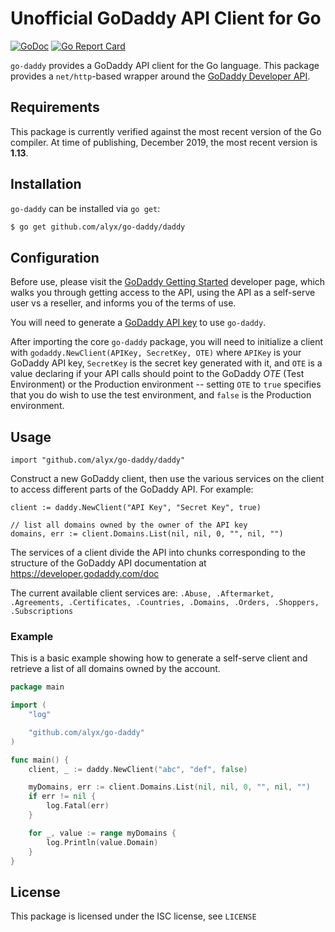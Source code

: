 # Unofficial GoDaddy API Client for Go

[![GoDoc](https://godoc.org/github.com/alyx/go-daddy/github?status.svg)](https://godoc.org/github.com/alyx/go-daddy/github)
[![Go Report Card](https://goreportcard.com/badge/github.com/alyx/go-daddy)](https://goreportcard.com/report/github.com/alyx/go-daddy)

`go-daddy` provides a GoDaddy API client for the Go language. This package
provides a `net/http`-based wrapper around the [GoDaddy Developer API](https://developer.godaddy.com/).

## Requirements

This package is currently verified against the most recent version of the Go
compiler. At time of publishing, December 2019, the most recent version is
**1.13**. 

## Installation

`go-daddy` can be installed via `go get`:

```bash
$ go get github.com/alyx/go-daddy/daddy
```

## Configuration

Before use, please visit the [GoDaddy Getting Started](https://developer.godaddy.com/getstarted)
developer page, which walks you through getting access to the API, using the API as a self-serve user vs a reseller, and informs you of the terms of use.

You will need to generate a [GoDaddy API key](https://developer.godaddy.com/keys) to use `go-daddy`.

After importing the core `go-daddy` package, you will need to initialize a
client with `godaddy.NewClient(APIKey, SecretKey, OTE)` where `APIKey` is your
GoDaddy API key, `SecretKey` is the secret key generated with it, and `OTE`
is a value declaring if your API calls should point to the GoDaddy _OTE_
(Test Environment) or the Production environment -- setting `OTE` to `true`
specifies that you do wish to use the test environment, and `false` is the
Production environment.

## Usage

```
import "github.com/alyx/go-daddy/daddy"
```

Construct a new GoDaddy client, then use the various services on the client to
access different parts of the GoDaddy API. For example:

```
client := daddy.NewClient("API Key", "Secret Key", true)

// list all domains owned by the owner of the API key
domains, err := client.Domains.List(nil, nil, 0, "", nil, "")
```

The services of a client divide the API into chunks corresponding to the
structure of the GoDaddy API documentation at https://developer.godaddy.com/doc

The current available client services are:
`.Abuse, .Aftermarket, .Agreements, .Certificates, .Countries, .Domains, .Orders, .Shoppers, .Subscriptions`

### Example

This is a basic example showing how to generate a self-serve client and
retrieve a list of all domains owned by the account.

```go
package main

import (
	"log"

	"github.com/alyx/go-daddy"
)

func main() {
	client, _ := daddy.NewClient("abc", "def", false)

	myDomains, err := client.Domains.List(nil, nil, 0, "", nil, "")
	if err != nil {
		log.Fatal(err)
	}

	for _, value := range myDomains {
		log.Println(value.Domain)
	}
}
```

## License

This package is licensed under the ISC license, see `LICENSE`